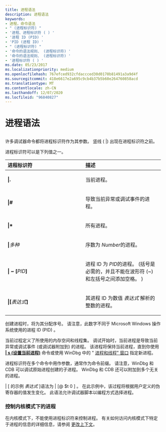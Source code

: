 ```yaml
---
title: 进程语法
description: 进程语法
keywords:
- 进程，命令语法
- " (进程标识符) "
- '进程、进程标识符 ( ) '
- '进程 ID (PID) '
- 'PID (进程 ID) '
- " (进程标识符) "
- '命令的语法规则、 (进程标识符) '
- '命令的语法规则、 (进程标识符) '
- '进程标识符 ( ) '
ms.date: 05/23/2017
ms.localizationpriority: medium
ms.openlocfilehash: 767efced932cfdaccced30d0170b81491a3a9d4f
ms.sourcegitcommit: 418e6617e2a695c9cb4b37b5b60e264760858acd
ms.translationtype: MT
ms.contentlocale: zh-CN
ms.lasthandoff: 12/07/2020
ms.locfileid: "96840827"
---
```

# <a name="process-syntax"></a>进程语法


## <span id="ddk_process_syntax_dbg"></span><span id="DDK_PROCESS_SYNTAX_DBG"></span>


许多调试器命令都将进程标识符作为其参数。 竖线 ( |) 出现在进程标识符之前。

进程标识符可以是下列值之一。

<table>
<colgroup>
<col width="50%" />
<col width="50%" />
</colgroup>
<thead>
<tr class="header">
<th align="left">进程标识符</th>
<th align="left">描述</th>
</tr>
</thead>
<tbody>
<tr class="odd">
<td align="left"><p><strong>|.</strong></p></td>
<td align="left"><p>当前进程。</p></td>
</tr>
<tr class="even">
<td align="left"><p><strong>|#</strong></p></td>
<td align="left"><p>导致当前异常或调试事件的进程。</p></td>
</tr>
<tr class="odd">
<td align="left"><p><strong>|*</strong></p></td>
<td align="left"><p>所有进程。</p></td>
</tr>
<tr class="even">
<td align="left"><p><strong>|</strong><em>多种</em></p></td>
<td align="left"><p>序数为 <em>Number</em>的进程。</p></td>
</tr>
<tr class="odd">
<td align="left"><p><strong>| ~ [</strong><em>PID</em><strong>]</strong></p></td>
<td align="left"><p>进程 ID 为 <em>PID</em>的进程。  (括号是必需的，并且不能在波形符 (~) 和左括号之间添加空格。 ) </p></td>
</tr>
<tr class="even">
<td align="left"><p><strong>|[</strong><em>表达式</em><strong>]</strong></p></td>
<td align="left"><p>其进程 ID 为数值 <em>表达式</em> 解析的整数的进程。</p></td>
</tr>
</tbody>
</table>

 

创建进程时，将为其分配序号。 请注意，此数字不同于 Microsoft Windows 操作系统使用的进程 ID (PID) 。

当前过程定义了所使用的内存空间和线程集。 调试开始时，当前进程是导致当前异常或调试事件 (或调试器附加到) 的进程。 该进程将保持当前进程，直到你使用 [**| s (设置当前进程)**](-s--set-current-process-.md) 命令或使用 WinDbg 中的 " [进程和线程" 窗口](processes-and-threads-window.md) 指定新进程。

进程标识符在多个命令中用作参数，通常作为命令前缀。 请注意，WinDbg 和 CDB 可以调试原始进程创建的子进程。 WinDbg 和 CDB 还可以附加到多个无关的进程。

| \[ 的示例 *表达式* \]语法为 | \[@ $t 0 \] 。 在此示例中，该过程将根据用户定义的伪寄存器的值发生变化。 此语法允许调试器脚本以编程方式选择进程。

### <a name="span-idcontrolling_processes_in_kernel_modespanspan-idcontrolling_processes_in_kernel_modespancontrolling-processes-in-kernel-mode"></a><span id="controlling_processes_in_kernel_mode"></span><span id="CONTROLLING_PROCESSES_IN_KERNEL_MODE"></span>控制内核模式下的进程

在内核模式下，不能使用进程标识符来控制进程。 有关如何访问内核模式下特定于进程的信息的详细信息，请参阅 [更改上下文](changing-contexts.md)。

 

 






